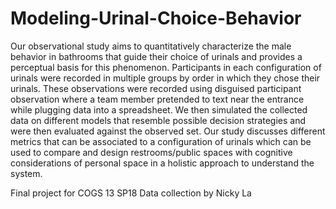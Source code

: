 # Modeling-Urinal-Choice-Behavior

Our observational study aims to quantitatively characterize the male behavior in bathrooms that guide their choice of urinals and provides a perceptual basis for this phenomenon. Participants in each configuration of urinals were recorded in multiple groups by order in which they chose their urinals. These observations were recorded using disguised participant observation where a team member pretended to text near the entrance while plugging data into a spreadsheet. We then simulated the collected data on different models that resemble possible decision strategies and were then evaluated against the observed set. Our study discusses different metrics that can be associated to a configuration of urinals which can be used to compare and design restrooms/public spaces with cognitive considerations of personal space in a holistic approach to understand the system. 

Final project for COGS 13 SP18
Data collection by Nicky La

